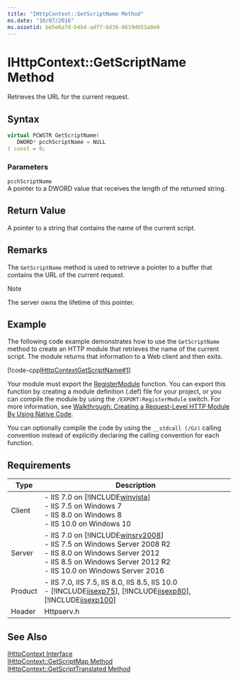 ```yaml
---
title: "IHttpContext::GetScriptName Method"
ms.date: "10/07/2016"
ms.assetid: be5e6a7d-b4b4-adf7-6d38-8619d053a0e0
---
```

# IHttpContext::GetScriptName Method
Retrieves the URL for the current request.  
  
## Syntax  
  
```cpp  
virtual PCWSTR GetScriptName(  
   DWORD* pcchScriptName = NULL  
) const = 0;  
```  
  
### Parameters  
 `pcchScriptName`  
 A pointer to a DWORD value that receives the length of the returned string.  
  
## Return Value  
 A pointer to a string that contains the name of the current script.  
  
## Remarks  
 The `GetScriptName` method is used to retrieve a pointer to a buffer that contains the URL of the current request.  
  
> [!NOTE]
>  The server owns the lifetime of this pointer.  
  
## Example  
 The following code example demonstrates how to use the `GetScriptName` method to create an HTTP module that retrieves the name of the current script. The module returns that information to a Web client and then exits.  
  
 [!code-cpp[IHttpContextGetScriptName#1](../../../samples/snippets/cpp/VS_Snippets_IIS/IIS7/IHttpContextGetScriptName/cpp/IHttpContextGetScriptName.cpp#1)]  
  
 Your module must export the [RegisterModule](../../web-development-reference/native-code-api-reference/pfn-registermodule-function.md) function. You can export this function by creating a module definition (.def) file for your project, or you can compile the module by using the `/EXPORT:RegisterModule` switch. For more information, see [Walkthrough: Creating a Request-Level HTTP Module By Using Native Code](../../web-development-reference/native-code-development-overview/walkthrough-creating-a-request-level-http-module-by-using-native-code.md).  
  
 You can optionally compile the code by using the `__stdcall (/Gz)` calling convention instead of explicitly declaring the calling convention for each function.  
  
## Requirements  
  
|Type|Description|  
|----------|-----------------|  
|Client|-   IIS 7.0 on [!INCLUDE[winvista](../../wmi-provider/includes/winvista-md.md)]<br />-   IIS 7.5 on Windows 7<br />-   IIS 8.0 on Windows 8<br />-   IIS 10.0 on Windows 10|  
|Server|-   IIS 7.0 on [!INCLUDE[winsrv2008](../../wmi-provider/includes/winsrv2008-md.md)]<br />-   IIS 7.5 on Windows Server 2008 R2<br />-   IIS 8.0 on Windows Server 2012<br />-   IIS 8.5 on Windows Server 2012 R2<br />-   IIS 10.0 on Windows Server 2016|  
|Product|-   IIS 7.0, IIS 7.5, IIS 8.0, IIS 8.5, IIS 10.0<br />-   [!INCLUDE[iisexp75](../../web-development-reference/native-code-api-reference/includes/iisexp75-md.md)], [!INCLUDE[iisexp80](../../web-development-reference/native-code-api-reference/includes/iisexp80-md.md)], [!INCLUDE[iisexp100](../../web-development-reference/native-code-api-reference/includes/iisexp100-md.md)]|  
|Header|Httpserv.h|  
  
## See Also  
 [IHttpContext Interface](../../web-development-reference/native-code-api-reference/ihttpcontext-interface.md)   
 [IHttpContext::GetScriptMap Method](../../web-development-reference/native-code-api-reference/ihttpcontext-getscriptmap-method.md)   
 [IHttpContext::GetScriptTranslated Method](../../web-development-reference/native-code-api-reference/ihttpcontext-getscripttranslated-method.md)